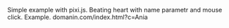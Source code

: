 Simple example with pixi.js. 
Beating heart with name parametr and mouse click. 
Example. domanin.com/index.html?c=Ania